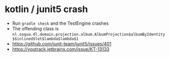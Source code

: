 # kotlin / junit5 crash
* Run `gradle check` and the TestEngine crashes
* The offending class is `nl.soqua.dl.domain.projection.album.AlbumProjection$albumByIdentity$$inlined$let$lambda$lambda$1`
* https://github.com/junit-team/junit5/issues/401
* https://youtrack.jetbrains.com/issue/KT-13133
